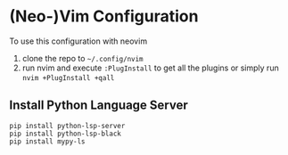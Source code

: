 (Neo-)Vim Configuration
=======================

To use this configuration with neovim

1. clone the repo to `~/.config/nvim`
3. run nvim and execute `:PlugInstall` to get all the plugins
   or simply run `nvim +PlugInstall +qall`


## Install Python Language Server

    pip install python-lsp-server
    pip install python-lsp-black
    pip install mypy-ls
